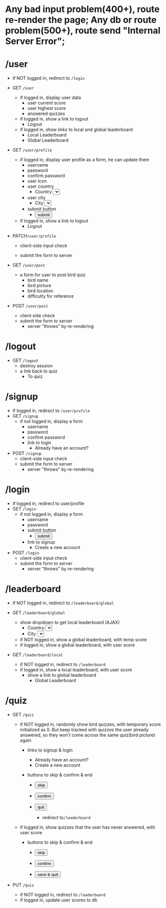 

# Any bad input problem(400+), route re-render the page; Any db or route problem(500+), route send "Internal Server Error";

# /user

- if NOT logged in, redirect to `/login`
- GET `/user`
  - if logged in, display user data
    - user current score
    - user highest score
    - answered quizzes
  - if logged in, show a link to logout
    - <a herf="/logout">Logout</a>
  - if logged in, show links to local and global leaderboard
    - <a herf="/leaderboard/local">Local Leaderboard</a>
    - <a herf="/leaderboard/global">Global Leaderboard</a>
- GET `/user/profile`
  - if logged in, display user profile as a form, he can update them
    - username
    - password
    - confirm password
    - user icon
    - user country
      - <label for="">Country</label> <select name="" id=""></select>
    - user city
      - <label for="">City</label> <select name="" id=""></select>
    - submit button
      - <button type="submit" id="">submit</button>
  - if logged in, show a link to logout
    - <a herf="/logout">Logout</a>

- PATCH`/user/profile`

  - client-side input check

  - submit the form to server

- GET `/user/post`
  - a form for user to post bird quiz
    - bird name
    - bird picture 
    - bird location
    - difficulty for reference

- POST `/user/post`
  - client side check
  - submit the form to server
    - server "throws" by re-rendering



# /logout

- GET `/logout`
  - destroy session
  - a link back to quiz
    - <a herf="/quiz">To quiz</a>



# /signup

- if logged in, redirect to `/user/profile`
- GET `/signup`
  - if not logged in, display a form
    - username
    - password
    - confirm password
    - link to login
      - <a herf="/login">Already have an account?</a>
- POST `/signup`
  - client-side input check
  - submit the form to server
    - server "throws" by re-rendering



# /login

- if logged in, redirect to user/profile
- GET `/login`
  - if not logged in, display a form
    - username
    - password
    - submit button
      - <button type="submit" id="">submit</button>
    - link to signup
      - <a herf="/signup">Create a new account</a>
- POST `/login`
  - client-side input check
  - submit the form to server
    - server "throws" by re-rendering



# /leaderboard

- if NOT logged in, redirect to `/leaderboard/global`

- GET `/leaderboard/global`

  - show dropdown to get local leaderboard (AJAX)
    - <label for="">Country</label> <select name="" id=""></select>
    - <label for="">City</label> <select name="" id=""></select>
  - if NOT logged in, show a global leaderboard, with temp score
  - if logged in, show a global leaderboard, with user score

- GET `/leaderboard/local`

  - if NOT logged in, redirect to `/leaderboard`
  - if logged in, show a local leaderboard, with user score
    - show a link to global leaderboard
      - <a herf="/leaderboard/global">Global Leaderboard</a>

  

# /quiz

- GET `/quiz`

  - if NOT logged in, randomly show bird quizzes, with temporary score initialized as 0. But keep tracked with quizzes the user already answered, so they won't come across the same quiz(bird picture) again

    - links to signup & login

      - <a herf="/login">Already have an account?</a>
      - <a herf="/signup">Create a new account</a>

    - buttons to skip & confirm & end

      - <button type="submit" id="">skip</button>

      - <button type="submit" id="">confirm</button>
      - <button type="submit" id="">quit</button>
        - redirect to`/leaderboard`

  - if logged in, show quizzes that the user has never answered, with user score

    - buttons to skip & confirm & end

      - <button type="submit" id="">skip</button>

      - <button type="submit" id="">confirm</button>

      - <button type="submit" id="">save & quit</button>

- PUT `/quiz`
  - if NOT logged in, redirect to `/leaderboard`
  - if logged in, update user scores to db































